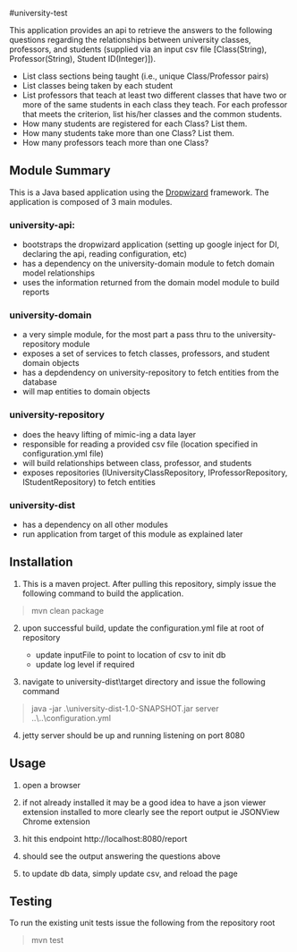 #university-test

This application provides an api to retrieve the answers to the following questions regarding the relationships between university classes, professors, and students (supplied via an input csv file [Class(String), Professor(String), Student ID(Integer)]).

* List class sections being taught (i.e., unique Class/Professor pairs)
* List classes being taken by each student
* List professors that teach at least two different classes that have two or more of the same students in each class they teach.  For  each professor that meets the criterion, list his/her classes and the common students. 
* How many students are registered for each Class?  List them.
* How many students take more than one Class?  List them.
* How many professors teach more than one Class?

## Module Summary
This is a Java based application using the [Dropwizard](http://www.dropwizard.io/1.0.2/docs/ "Dropwizard") framework.  The application is composed of 3 main modules.

### university-api: 
* bootstraps the dropwizard application (setting up google inject for DI, declaring the api, reading configuration, etc)
* has a dependency on the university-domain module to fetch domain model relationships
* uses the information returned from the domain model module to build reports
    
### university-domain
* a very simple module, for the most part a pass thru to the university-repository module
* exposes a set of services to fetch classes, professors, and student domain objects
* has a depdendency on university-repository to fetch entities from the database
* will map entities to domain objects
    
### university-repository
* does the heavy lifting of mimic-ing a data layer
* responsible for reading a provided csv file (location specified in configuration.yml file)
* will build relationships between class, professor, and students
* exposes repositories (IUniversityClassRepository, IProfessorRepository, IStudentRepository) to fetch entities

### university-dist
* has a dependency on all other modules
* run application from target of this module as explained later

## Installation
1) This is a maven project.  After pulling this repository, simply issue the following command to build the application.
> mvn clean package

2) upon successful build, update the configuration.yml file at root of repository
   - update inputFile to point to location of csv to init db
   - update log level if required

3) navigate to university-dist\target  directory and issue the following command
> java -jar .\university-dist-1.0-SNAPSHOT.jar server ..\\..\\configuration.yml

4) jetty server should be up and running listening on port 8080

## Usage
1) open a browser

2) if not already installed it may be a good idea to have a json viewer extension installed to more clearly see the report output
   ie JSONView Chrome extension

3) hit this endpoint http://localhost:8080/report

4) should see the output answering the questions above

5) to update db data, simply update csv, and reload the page

## Testing
To run the existing unit tests issue the following from the repository root
> mvn test
